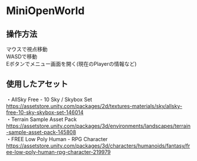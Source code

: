 # MiniOpenWorld
## 操作方法
マウスで視点移動  
WASDで移動  
Eボタンでメニュー画面を開く(現在のPlayerの情報など)

## 使用したアセット
・AllSky Free - 10 Sky / Skybox Set  
<https://assetstore.unity.com/packages/2d/textures-materials/sky/allsky-free-10-sky-skybox-set-146014>  
・Terrain Sample Asset Pack  
<https://assetstore.unity.com/packages/3d/environments/landscapes/terrain-sample-asset-pack-145808>  
・FREE Low Poly Human - RPG Character  
<https://assetstore.unity.com/packages/3d/characters/humanoids/fantasy/free-low-poly-human-rpg-character-219979>
